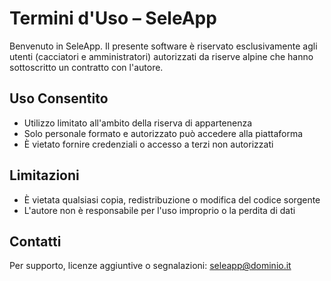 # Termini d'Uso – SeleApp

Benvenuto in SeleApp. Il presente software è riservato esclusivamente agli utenti (cacciatori e amministratori) autorizzati da riserve alpine che hanno sottoscritto un contratto con l'autore.

## Uso Consentito
- Utilizzo limitato all'ambito della riserva di appartenenza
- Solo personale formato e autorizzato può accedere alla piattaforma
- È vietato fornire credenziali o accesso a terzi non autorizzati

## Limitazioni
- È vietata qualsiasi copia, redistribuzione o modifica del codice sorgente
- L'autore non è responsabile per l'uso improprio o la perdita di dati

## Contatti
Per supporto, licenze aggiuntive o segnalazioni: seleapp@dominio.it